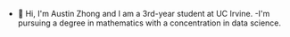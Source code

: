 - 👋 Hi, I'm Austin Zhong and I am a 3rd-year student at UC Irvine.
-I'm pursuing a degree in mathematics with a concentration in data science.


